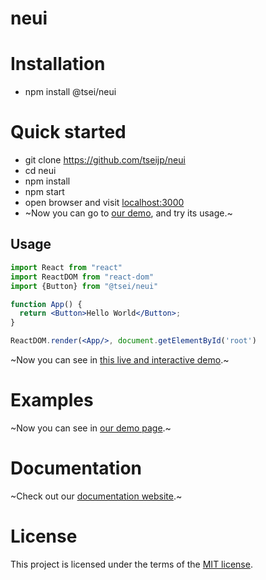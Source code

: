 # neui

# Installation

- npm install @tsei/neui

# Quick started

- git clone https://github.com/tseijp/neui
- cd neui
- npm install
- npm start
- open browser and visit [localhost:3000](localhost:3000)
- ~Now you can go to [our demo](https://tsei.jp/neui), and try its usage.~

## Usage

```jsx
import React from "react"
import ReactDOM from "react-dom"
import {Button} from "@tsei/neui"

function App() {
  return <Button>Hello World</Button>;
}

ReactDOM.render(<App/>, document.getElementById('root')
```

~Now you can see in [this live and interactive demo](https://codesandbox.io/).~

# Examples

~Now you can see in [our demo page](https://tsei.jp/neui/examples).~

# Documentation

~Check out our [documentation website](https://tsei.jp/neui/docs).~

# License

This project is licensed under the terms of the [MIT license]().
